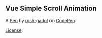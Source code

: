 Vue Simple Scroll Animation
---------------------------


A [Pen](https://codepen.io/rosh-gadol/pen/MWvMagb) by [rosh-gadol](https://codepen.io/rosh-gadol) on [CodePen](https://codepen.io).

[License](https://codepen.io/rosh-gadol/pen/MWvMagb/license).